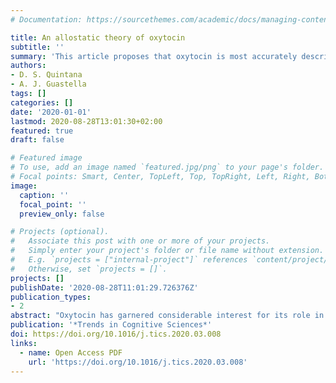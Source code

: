 ```yaml
---
# Documentation: https://sourcethemes.com/academic/docs/managing-content/

title: An allostatic theory of oxytocin
subtitle: ''
summary: 'This article proposes that oxytocin is most accurately described as an allostatic hormone that modulates both social and non-social behavior by maintaining stability through changing environments'
authors:
- D. S. Quintana
- A. J. Guastella
tags: []
categories: []
date: '2020-01-01'
lastmod: 2020-08-28T13:01:30+02:00
featured: true
draft: false

# Featured image
# To use, add an image named `featured.jpg/png` to your page's folder.
# Focal points: Smart, Center, TopLeft, Top, TopRight, Left, Right, BottomLeft, Bottom, BottomRight.
image:
  caption: ''
  focal_point: ''
  preview_only: false

# Projects (optional).
#   Associate this post with one or more of your projects.
#   Simply enter your project's folder or file name without extension.
#   E.g. `projects = ["internal-project"]` references `content/project/deep-learning/index.md`.
#   Otherwise, set `projects = []`.
projects: []
publishDate: '2020-08-28T11:01:29.726376Z'
publication_types:
- 2
abstract: "Oxytocin has garnered considerable interest for its role in social behavior, as well as for the potential of intranasal administration to treat social difficulties. However, current theoretical models for the role of oxytocin in social behavior pay little consideration to its evolutionary and developmental history. This article aims to broaden our understanding of the role of oxytocin in social behavior by adopting an ethological approach through the lens of Nikolaas Tinbergen’s 'four questions' – how does oxytocin work; how does the role of oxytocin change during development; how does oxytocin enhance survival; and how did the oxytocin system evolve? We argue that oxytocin is most accurately described as an allostatic hormone that modulates both social and non-social behavior by maintaining stability through changing environments."
publication: '*Trends in Cognitive Sciences*'
doi: https://doi.org/10.1016/j.tics.2020.03.008
links:
  - name: Open Access PDF
    url: 'https://doi.org/10.1016/j.tics.2020.03.008'
---
```

